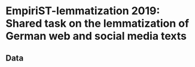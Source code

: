 # EmpiriST-lemmatization 2019: Shared task on the lemmatization of German web and social media texts #

## Data ##

